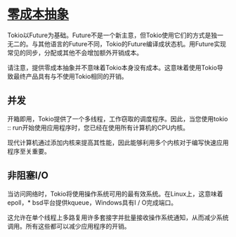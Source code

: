 # [零成本抽象](https://tokio-zh.github.io/document/#%E9%9B%B6%E6%88%90%E6%9C%AC%E6%8A%BD%E8%B1%A1)
Tokio以Future为基础。Future不是一个新主意，但Tokio使用它们的方式是独一无二的。与其他语言的Future不同，Tokio的Future编译成状态机。用Future实现常见的同步，分配或其他不会增加额外开销成本。

请注意，提供零成本抽象并不意味着Tokio本身没有成本。这意味着使用Tokio导致最终产品具有与不使用Tokio相同的开销。

## 并发
开箱即用，Tokio提供了一个多线程，工作窃取的调度程序。因此，当您使用tokio :: run开始使用应用程序时，您已经在使用所有计算机的CPU内核。

现代计算机通过添加内核来提高其性能，因此能够利用多个内核对于编写快速应用程序至关重要。
## 非阻塞I/O
当访问网络时，Tokio将使用操作系统可用的最有效系统。在Linux上，这意味着epoll，* bsd平台提供kqueue，Windows具有I / O完成端口。

这允许在单个线程上多路复用许多套接字并批量接收操作系统通知，从而减少系统调用。所有这些都可以减少应用程序的开销。
#
